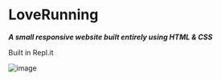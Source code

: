 # LoveRunning
***A small responsive website built entirely using HTML & CSS***

Built in Repl.it 

![image](https://user-images.githubusercontent.com/69271605/154114785-6113d0d2-04e4-4c22-a47d-4daefed5a8bc.png)

